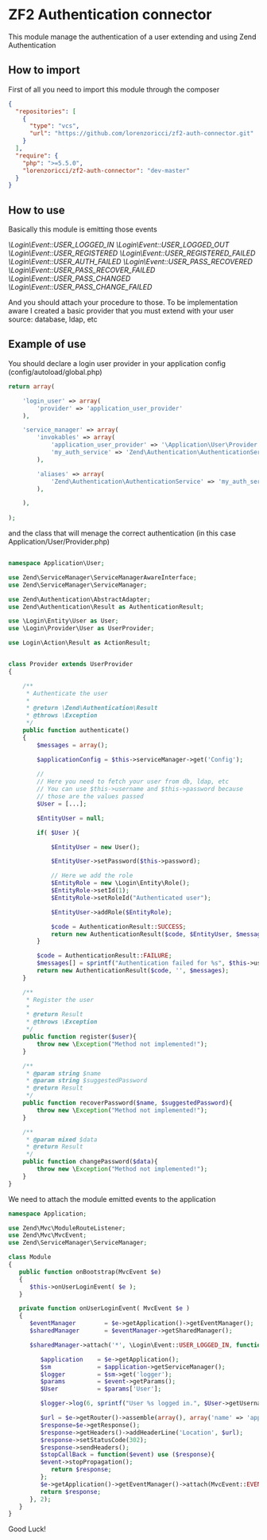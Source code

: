# ZF2 Authentication connector

This module manage the authentication of a user extending and using Zend Authentication

## How to import

First of all you need to import this module through the composer 

```json
{
  "repositories": [
    {
      "type": "vcs",
      "url": "https://github.com/lorenzoricci/zf2-auth-connector.git"
    }
  ],
  "require": {
    "php": ">=5.5.0",
    "lorenzoricci/zf2-auth-connector": "dev-master"
  }
}
```

## How to use

Basically this module is emitting those events

*\Login\Event::USER_LOGGED_IN*
*\Login\Event::USER_LOGGED_OUT*
*\Login\Event::USER_REGISTERED*
*\Login\Event::USER_REGISTERED_FAILED*
*\Login\Event::USER_AUTH_FAILED*
*\Login\Event::USER_PASS_RECOVERED*
*\Login\Event::USER_PASS_RECOVER_FAILED*
*\Login\Event::USER_PASS_CHANGED*
*\Login\Event::USER_PASS_CHANGE_FAILED*

And you should attach your procedure to those. To be implementation aware I created a basic provider that you must extend with your user source: database, ldap, etc

## Example of use

You should declare a login user provider in your application config (config/autoload/global.php)

```php
return array(

    'login_user' => array(
        'provider' => 'application_user_provider'
    ),

    'service_manager' => array(
        'invokables' => array(
            'application_user_provider' => '\Application\User\Provider',
            'my_auth_service' => 'Zend\Authentication\AuthenticationService',
        ),

        'aliases' => array(
            'Zend\Authentication\AuthenticationService' => 'my_auth_service',
        ),

    ),
    
);
```

and the class that will menage the correct authentication (in this case Application/User/Provider.php)

```php

namespace Application\User;

use Zend\ServiceManager\ServiceManagerAwareInterface;
use Zend\ServiceManager\ServiceManager;

use Zend\Authentication\AbstractAdapter;
use Zend\Authentication\Result as AuthenticationResult;

use \Login\Entity\User as User;
use \Login\Provider\User as UserProvider;

use Login\Action\Result as ActionResult;


class Provider extends UserProvider
{

    /**
     * Authenticate the user
     *
     * @return \Zend\Authentication\Result
     * @throws \Exception
     */
    public function authenticate()
    {
        $messages = array();

        $applicationConfig = $this->serviceManager->get('Config');
        
        //
        // Here you need to fetch your user from db, ldap, etc
        // You can use $this->username and $this->password because
        // those are the values passed  
        $User = [...];

        $EntityUser = null;

        if( $User ){

            $EntityUser = new User();

            $EntityUser->setPassword($this->password);

            // Here we add the role
            $EntityRole = new \Login\Entity\Role();
            $EntityRole->setId(1);
            $EntityRole->setRoleId("Authenticated user");

            $EntityUser->addRole($EntityRole);

            $code = AuthenticationResult::SUCCESS;
            return new AuthenticationResult($code, $EntityUser, $messages);
        }

        $code = AuthenticationResult::FAILURE;
        $messages[] = sprintf("Authentication failed for %s", $this->username );
        return new AuthenticationResult($code, '', $messages);
    }

    /**
     * Register the user
     *
     * @return Result
     * @throws \Exception
     */
    public function register($user){
        throw new \Exception("Method not implemented!");
    }

    /**
     * @param string $name
     * @param string $suggestedPassword
     * @return Result
     */
    public function recoverPassword($name, $suggestedPassword){
        throw new \Exception("Method not implemented!");
    }

    /**
     * @param mixed $data
     * @return Result
     */
    public function changePassword($data){
        throw new \Exception("Method not implemented!");
    }   
}
```

We need to attach the module emitted events to the application

```php
namespace Application;

use Zend\Mvc\ModuleRouteListener;
use Zend\Mvc\MvcEvent;
use Zend\ServiceManager\ServiceManager;

class Module
{
   public function onBootstrap(MvcEvent $e)
   {
      $this->onUserLoginEvent( $e );
   }

   private function onUserLoginEvent( MvcEvent $e )
   {
      $eventManager        = $e->getApplication()->getEventManager();
      $sharedManager       = $eventManager->getSharedManager();

      $sharedManager->attach('*', \Login\Event::USER_LOGGED_IN, function($event) use ($e) {

         $application    = $e->getApplication();
         $sm             = $application->getServiceManager();
         $logger         = $sm->get('logger');
         $params         = $event->getParams();
         $User           = $params['User'];

         $logger->log(6, sprintf("User %s logged in.", $User->getUsername() ) ) ;

         $url = $e->getRouter()->assemble(array(), array('name' => 'application'));
         $response=$e->getResponse();
         $response->getHeaders()->addHeaderLine('Location', $url);
         $response->setStatusCode(302);
         $response->sendHeaders();
         $stopCallBack = function($event) use ($response){
         $event->stopPropagation();
            return $response;
         };
         $e->getApplication()->getEventManager()->attach(MvcEvent::EVENT_ROUTE, $stopCallBack,-10000);
         return $response;
      }, 2);
   }
}
```

Good Luck!